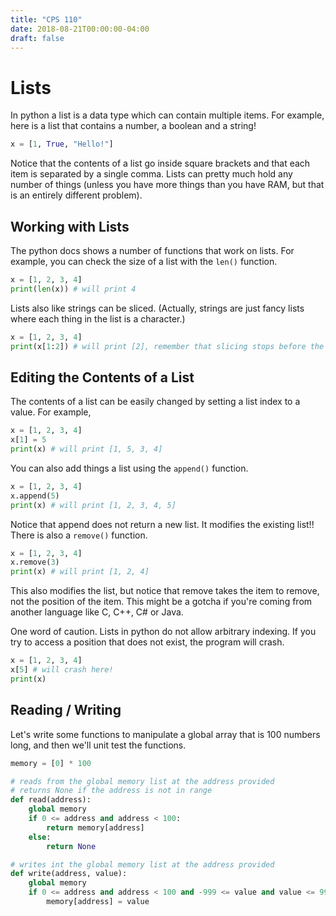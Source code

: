 ```yaml
---
title: "CPS 110"
date: 2018-08-21T00:00:00-04:00
draft: false
---
```


# Lists

In python a list is a data type which can contain multiple items.  For example, here is a list that contains a number, a boolean and a string!

```py
x = [1, True, "Hello!"]
```

Notice that the contents of a list go inside square brackets and that each item is separated by a single comma.  Lists can pretty much hold any number of things (unless you have more things than you have RAM, but that is an entirely different problem).

## Working with Lists

The python docs shows a number of functions that work on lists.  For example, you can check the size of a list with the `len()` function.

```py
x = [1, 2, 3, 4]
print(len(x)) # will print 4
```

Lists also like strings can be sliced.  (Actually, strings are just fancy lists where each thing in the list is a character.)

```py
x = [1, 2, 3, 4]
print(x[1:2]) # will print [2], remember that slicing stops before the last index
```

## Editing the Contents of a List

The contents of a list can be easily changed by setting a list index to a value.  For example,

```py
x = [1, 2, 3, 4]
x[1] = 5
print(x) # will print [1, 5, 3, 4]
```

You can also add things a list using the `append()` function.

```py
x = [1, 2, 3, 4]
x.append(5)
print(x) # will print [1, 2, 3, 4, 5]
```

Notice that append does not return a new list.  It modifies the existing list!!  There is also a `remove()` function.

```py
x = [1, 2, 3, 4]
x.remove(3)
print(x) # will print [1, 2, 4]
```

This also modifies the list, but notice that remove takes the item to remove, not the position of the item.  This might be a gotcha if you're coming from another language like C, C++, C# or Java.

One word of caution.  Lists in python do not allow arbitrary indexing.  If you try to access a position that does not exist, the program will crash.

```py
x = [1, 2, 3, 4]
x[5] # will crash here!
print(x) 
```

## Reading / Writing

Let's write some functions to manipulate a global array that is 100 numbers long, and then we'll unit test the functions.

```py
memory = [0] * 100

# reads from the global memory list at the address provided
# returns None if the address is not in range
def read(address):
    global memory
    if 0 <= address and address < 100:
        return memory[address]
    else:
        return None

# writes int the global memory list at the address provided
def write(address, value):
    global memory
    if 0 <= address and address < 100 and -999 <= value and value <= 999:
        memory[address] = value
```